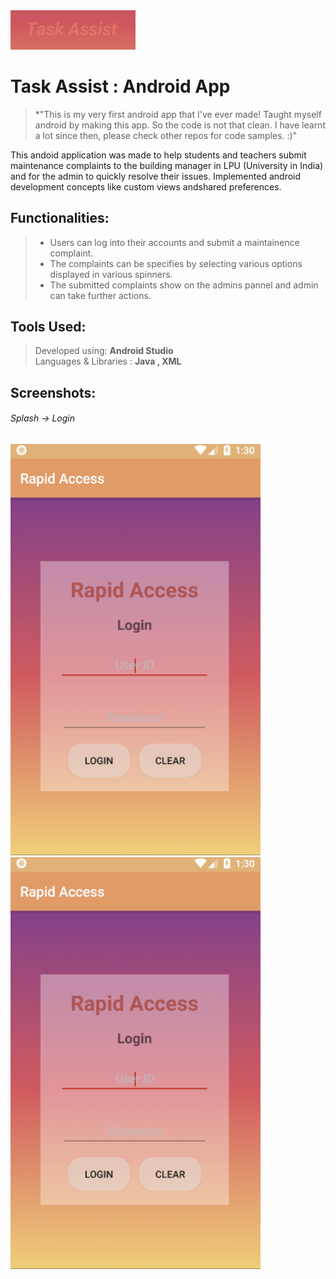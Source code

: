<img src="https://github.com/RohiniLawrence/TaskAssist/blob/master/app/src/main/res/drawable/logo.png" width="200"> 

# Task Assist : Android App 
> *"This is my very first android app that I've ever made! Taught myself android by making this app.  So the code is not that clean. I have learnt a lot since then, please check other repos for code samples. :)"

This andoid application was made to help students and teachers submit maintenance complaints to the building manager in LPU (University in India) and for the admin to quickly resolve their issues.
Implemented android development concepts like custom views andshared preferences.     

## Functionalities: 
> * Users can log into their accounts and submit a maintainence complaint. 
> * The complaints can be specifies by selecting various options displayed in various spinners.
> * The submitted complaints show on the admins pannel and admin can take further actions.

## Tools Used: 
> Developed using:  **Android Studio**  
> Languages & Libraries : **Java , XML**  

## Screenshots:  
  
  ###### Splash -> Login  
  <img src="https://github.com/RohiniLawrence/TaskAssist/blob/master/Login.png" width="400"> <img src="https://github.com/RohiniLawrence/TaskAssist/blob/master/Login.png" width="400">


